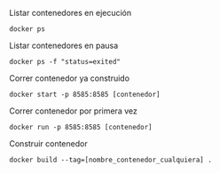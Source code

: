 Listar contenedores en ejecución
```shell
docker ps
```

Listar contenedores en pausa
```shell
docker ps -f "status=exited"
```

Correr contenedor ya construido
```shell
docker start -p 8585:8585 [contenedor]
```

Correr contenedor por primera vez
```shell
docker run -p 8585:8585 [contenedor]
```

Construir contenedor
```shell
docker build --tag=[nombre_contenedor_cualquiera] .
```
